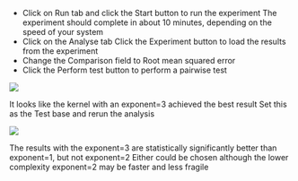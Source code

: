 
- Click on Run tab and click the Start button to run the experiment The experiment
should complete in about 10 minutes, depending on the speed of your system
- Click on the Analyse tab Click the Experiment button to load the results from the
experiment
- Change the Comparison field to Root mean squared error
- Click the Perform test button to perform a pairwise test

![](https://github.com/fenago/katacoda-scenarios/raw/master/machine-learning-mastery-weka/machine-learning-mastery-weka-chapter-25/steps/images/25.5.png)

It looks like the kernel with an exponent=3 achieved the best result Set this as the Test
base and rerun the analysis

![](https://github.com/fenago/katacoda-scenarios/raw/master/machine-learning-mastery-weka/machine-learning-mastery-weka-chapter-25/steps/images/25.6.png)

The results with the exponent=3 are statistically significantly better than exponent=1, but
not exponent=2 Either could be chosen although the lower complexity exponent=2 may be
faster and less fragile
